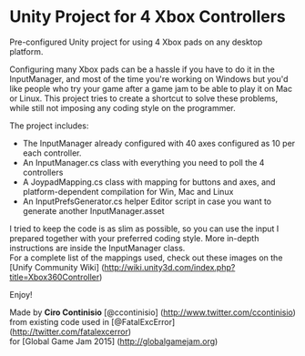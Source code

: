 Unity Project for 4 Xbox Controllers
====================================

Pre-configured Unity project for using 4 Xbox pads on any desktop platform.  
  
Configuring many Xbox pads can be a hassle if you have to do it in the InputManager, and most of the time you're working on Windows but you'd like people who try your game after a game jam to be able to play it on Mac or Linux. This project tries to create a shortcut to solve these problems, while still not imposing any coding style on the programmer.  
  
The project includes:
* The InputManager already configured with 40 axes configured as 10 per each controller.
* An InputManager.cs class with everything you need to poll the 4 controllers
* A JoypadMapping.cs class with mapping for buttons and axes, and platform-dependent compilation for Win, Mac and Linux
* An InputPrefsGenerator.cs helper Editor script in case you want to generate another InputManager.asset

I tried to keep the code is as slim as possible, so you can use the input I prepared together with your preferred coding style. More in-depth instructions are inside the InputManager class.  
For a complete list of the mappings used, check out these images on the [Unify Community Wiki] (http://wiki.unity3d.com/index.php?title=Xbox360Controller)  
  
Enjoy!

Made by **Ciro Continisio** [@ccontinisio] (http://www.twitter.com/ccontinisio)  
from existing code used in [@FatalExcError] (http://twitter.com/fatalexcerror)  
for [Global Game Jam 2015] (http://globalgamejam.org)
